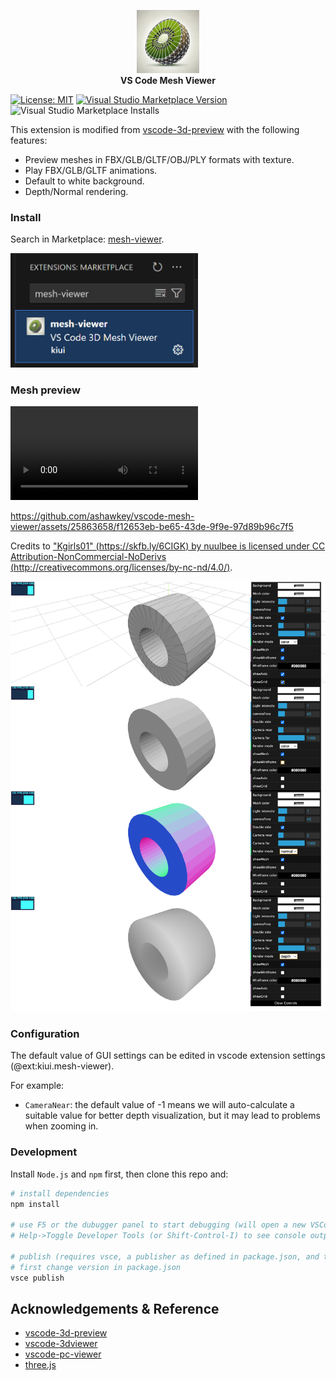 <p align="center">
    <picture>
    <img alt="logo" src="logo.webp" width="20%">
    </picture>
    </br>
    <b>VS Code Mesh Viewer</b>
</p>

[![License: MIT](https://img.shields.io/badge/License-MIT-green.svg)](https://opensource.org/licenses/MIT)
[![Visual Studio Marketplace Version](https://img.shields.io/visual-studio-marketplace/v/kiui.mesh-viewer)](https://marketplace.visualstudio.com/items?itemName=kiui.mesh-viewer)
![Visual Studio Marketplace Installs](https://img.shields.io/visual-studio-marketplace/i/kiui.mesh-viewer)


This extension is modified from [vscode-3d-preview](https://github.com/tatsy/vscode-3d-preview) with the following features:
* Preview meshes in FBX/GLB/GLTF/OBJ/PLY formats with texture.
* Play FBX/GLB/GLTF animations.
* Default to white background.
* Depth/Normal rendering.

### Install


Search in Marketplace: [mesh-viewer](https://marketplace.visualstudio.com/items?itemName=kiui.mesh-viewer).

<img src="assets/install.jpg" alt="install" width="300"/>

### Mesh preview

<video controls>
  <source src="assets/demo.mp4" type="video/mp4">
</video>

https://github.com/ashawkey/vscode-mesh-viewer/assets/25863658/f12653eb-be65-43de-9f9e-97d89b96c7f5

Credits to ["Kgirls01" (https://skfb.ly/6CIGK) by nuulbee is licensed under CC Attribution-NonCommercial-NoDerivs (http://creativecommons.org/licenses/by-nc-nd/4.0/)](https://sketchfab.com/3d-models/kgirls01-d2f946f58a8040ae993cda70c97b302c).

![mesh](assets/demo.png)

### Configuration
The default value of GUI settings can be edited in vscode extension settings (@ext:kiui.mesh-viewer).

For example:
* `CameraNear`: the default value of -1 means we will auto-calculate a suitable value for better depth visualization, but it may lead to problems when zooming in.

### Development
Install `Node.js` and `npm` first, then clone this repo and:

```bash
# install dependencies
npm install 

# use F5 or the dubugger panel to start debugging (will open a new VSCode window with this extension enabled.)
# Help->Toggle Developer Tools (or Shift-Control-I) to see console output.

# publish (requires vsce, a publisher as defined in package.json, and the personal access token)
# first change version in package.json
vsce publish
```

## Acknowledgements & Reference

* [vscode-3d-preview](https://github.com/tatsy/vscode-3d-preview)
* [vscode-3dviewer](https://github.com/stef-levesque/vscode-3dviewer)
* [vscode-pc-viewer](https://github.com/Obarads/vscode-pc-viewer)
* [three.js](https://threejs.org/)
